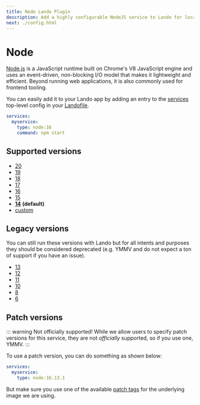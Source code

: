 ```yaml
---
title: Node Lando Plugin
description: Add a highly configurable NodeJS service to Lando for local development with all the power of Docker and Docker Compose; comes with composer, xdebug and multiple versions for lols.
next: ./config.html
---
```


# Node

[Node.js](https://nodejs.org/en/) is a JavaScript runtime built on Chrome's V8 JavaScript engine and uses an event-driven, non-blocking I/O model that makes it lightweight and efficient. Beyond running web applications, it is also commonly used for frontend tooling.

You can easily add it to your Lando app by adding an entry to the [services](https://docs.lando.dev/core/v3/services/lando.html) top-level config in your [Landofile](https://docs.lando.dev/core/v3).

```yaml
services:
  myservice:
    type: node:16
    command: npm start
```

## Supported versions

*   [20](https://hub.docker.com/_/node)
*   [19](https://hub.docker.com/_/node)
*   [18](https://hub.docker.com/_/node)
*   [17](https://hub.docker.com/_/node)
*   [16](https://hub.docker.com/_/node)
*   [15](https://hub.docker.com/_/node)
*   **[14](https://hub.docker.com/_/node)** **(default)**
*   [custom](https://docs.lando.dev/core/v3/services/lando.html#overrides)

## Legacy versions

You can still run these versions with Lando but for all intents and purposes they should be considered deprecated (e.g. YMMV and do not expect a ton of support if you have an issue).

*   [13](https://hub.docker.com/_/node)
*   [12](https://hub.docker.com/_/node)
*   [11](https://hub.docker.com/_/node)
*   [10](https://hub.docker.com/_/node)
*   [8](https://hub.docker.com/_/node)
*   [6](https://hub.docker.com/_/node)

## Patch versions

::: warning Not officially supported!
While we allow users to specify patch versions for this service, they are not *officially* supported, so if you use one, YMMV.
:::

To use a patch version, you can do something as shown below:

```yaml
services:
  myservice:
    type: node:16.13.1
```

But make sure you use one of the available [patch tags](https://hub.docker.com/_/node/tags) for the underlying image we are using.

